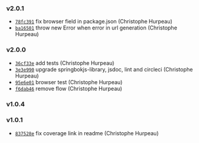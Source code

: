 ### v2.0.1

- [`78fc391`](https://github.com/git://github.com/christophehurpeau/limosa.git/commit/78fc39153dd1df047a32b0457b46b777fe0ec8dd) fix browser field in package.json (Christophe Hurpeau)
- [`ba16501`](https://github.com/git://github.com/christophehurpeau/limosa.git/commit/ba165010af1e150a00577ea339fb276ad6255fc6) throw new Error when error in url generation (Christophe Hurpeau)

### v2.0.0

- [`36cf33e`](https://github.com/git://github.com/christophehurpeau/limosa.git/commit/36cf33eca4dd28ba0fb40cfa26581a87e01228b9) add tests (Christophe Hurpeau)
- [`3e3e990`](https://github.com/git://github.com/christophehurpeau/limosa.git/commit/3e3e990fca48673c771eb8e7afd0486832497fc0) upgrade springbokjs-library, jsdoc, lint and circleci (Christophe Hurpeau)
- [`95e6e01`](https://github.com/git://github.com/christophehurpeau/limosa.git/commit/95e6e0184bac98466e31c9d4ad415ed78ecd41ef) browser test (Christophe Hurpeau)
- [`f6dab46`](https://github.com/git://github.com/christophehurpeau/limosa.git/commit/f6dab462e8eb21b321a0c1fa35cf471f6a870b99) remove flow (Christophe Hurpeau)

### v1.0.4



### v1.0.1

- [`837528e`](https://github.com/git://github.com/christophehurpeau/limosa.git/commit/837528e1c208fb008bcfa23d411a9d35a681459f) fix coverage link in readme (Christophe Hurpeau)


